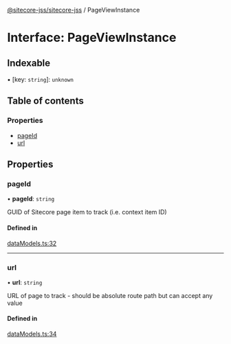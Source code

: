 [@sitecore-jss/sitecore-jss](../README.md) / PageViewInstance

# Interface: PageViewInstance

## Indexable

▪ [key: `string`]: `unknown`

## Table of contents

### Properties

- [pageId](PageViewInstance.md#pageid)
- [url](PageViewInstance.md#url)

## Properties

### pageId

• **pageId**: `string`

GUID of Sitecore page item to track (i.e. context item ID)

#### Defined in

[dataModels.ts:32](https://github.com/Sitecore/jss/blob/f5c66a8c/packages/sitecore-jss/src/tracking/dataModels.ts#L32)

___

### url

• **url**: `string`

URL of page to track - should be absolute route path but can accept any value

#### Defined in

[dataModels.ts:34](https://github.com/Sitecore/jss/blob/f5c66a8c/packages/sitecore-jss/src/tracking/dataModels.ts#L34)
